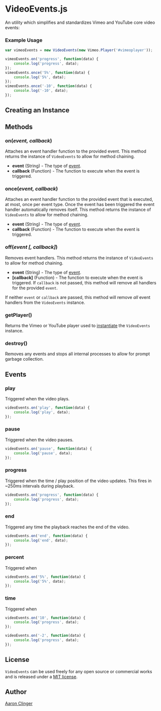 # VideoEvents.js
An utility which simplifies and standardizes Vimeo and YouTube core video events:

### Example Usage
```javascript
var vimeoEvents = new VideoEvents(new Vimeo.Player('#vimeoplayer'));

vimeoEvents.on('progress', function(data) {
	console.log('progress', data);
});
vimeoEvents.once('5%', function(data) {
	console.log('5%', data);
});
vimeoEvents.once('-10', function(data) {
	console.log('-10', data);
});
```

## <a id="create"></a>Creating an Instance

## Methods

### on(*event, callback*)

Attaches an event handler function to the provided event. This method returns the instance of `VideoEvents` to allow for method chaining.

* **event** (String) - The type of [event](#events).
* **callback** (Function) - The function to execute when the event is triggered.

### once(*event, callback*)

Attaches an event handler function to the provided event that is executed, at most, once per event type. Once the event has been triggered the event handler automatically removes itself. This method returns the instance of `VideoEvents` to allow for method chaining.

* **event** (String) - The type of [event](#events).
* **callback** (Function) - The function to execute when the event is triggered.

### off(*event [, callback]*)

Removes event handlers. This method returns the instance of `VideoEvents` to allow for method chaining.

* **event** (String) - The type of [event](#events).
* **[callback]** (Function) - The function to execute when the event is triggered. If `callback` is not passed, this method will remove all handlers for the provided `event`.

If neither `event` or `callback` are passed, this method will remove *all* event handlers from the `VideoEvents` instance.

### getPlayer()

Returns the Vimeo or YouTube player used to [instantiate](#create) the `VideoEvents` instance.

### destroy()

Removes any events and stops all internal processes to allow for prompt garbage collection.

## <a id="events"></a>Events

### play

Triggered when the video plays.

```javascript
videoEvents.on('play', function(data) {
	console.log('play', data);
});
```

### pause

Triggered when the video pauses.

```javascript
videoEvents.on('pause', function(data) {
	console.log('pause', data);
});
```

### progress

Triggered when the time / play position of the video updates. This fires in ~250ms intervals during playback.

```javascript
videoEvents.on('progress', function(data) {
	console.log('progress', data);
});
```

### end

Triggered any time the playback reaches the end of the video.

```javascript
videoEvents.on('end', function(data) {
	console.log('end', data);
});
```


### percent

Triggered when

```javascript
videoEvents.on('5%', function(data) {
	console.log('5%', data);
});
```

### time

Triggered when

```javascript
videoEvents.on('10', function(data) {
	console.log('progress', data);
});

videoEvents.on('-2', function(data) {
	console.log('progress', data);
});
```

## License

`VideoEvents` can be used freely for any open source or commercial works and is released under a [MIT license](http://en.wikipedia.org/wiki/MIT_License).

## Author

[Aaron Clinger](https://github.com/aaronclinger)